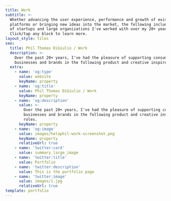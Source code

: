 ```yaml
---
title: Work
subtitle: >-
  Whether advancing the user experience, performance and growth of existing
  platforms or bringing new ideas into the market, the following includes a list
  of startups and large organizations I've worked with over my 20+ year career.
  Click/tap any block to learn more.
layout_style: tiles
seo:
  title: Phil Thomas DiGiulio / Work
  description: >-
    Over the past 20+ years, I've had the pleasure of supporting consumers,
    businesses and brands in the following product and creative inspired roles. 
  extra:
    - name: 'og:type'
      value: website
      keyName: property
    - name: 'og:title'
      value: Phil Thomas DiGiulio / Work
      keyName: property
    - name: 'og:description'
      value: >-
        Over the past 20+ years, I've had the pleasure of supporting consumers,
        businesses and brands in the following product and creative inspired
        roles. 
      keyName: property
    - name: 'og:image'
      value: images/holaphil-work-screenshot.png
      keyName: property
      relativeUrl: true
    - name: 'twitter:card'
      value: summary_large_image
    - name: 'twitter:title'
      value: Portfolio
    - name: 'twitter:description'
      value: This is the portfolio page
    - name: 'twitter:image'
      value: images/1.jpg
      relativeUrl: true
template: portfolio
---
```

